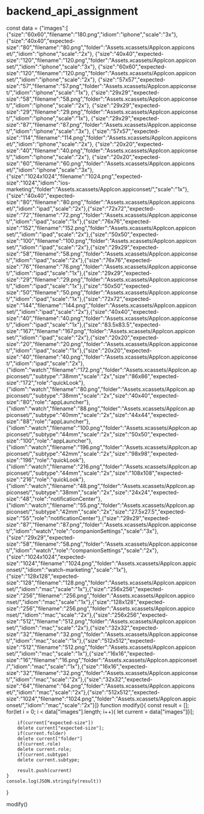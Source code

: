 # backend_api_assignment

const data = {"images":[
    {"size":"60x60","filename":"180.png","idiom":"iphone","scale":"3x"},
    {"size":"40x40","expected-size":"80","filename":"80.png","folder":"Assets.xcassets/AppIcon.appiconset/","idiom":"iphone","scale":"2x"},
    {"size":"40x40","expected-size":"120","filename":"120.png","folder":"Assets.xcassets/AppIcon.appiconset/","idiom":"iphone","scale":"3x"},
    {"size":"60x60","expected-size":"120","filename":"120.png","folder":"Assets.xcassets/AppIcon.appiconset/","idiom":"iphone","scale":"2x"},
    {"size":"57x57","expected-size":"57","filename":"57.png","folder":"Assets.xcassets/AppIcon.appiconset/","idiom":"iphone","scale":"1x"},
    {"size":"29x29","expected-size":"58","filename":"58.png","folder":"Assets.xcassets/AppIcon.appiconset/","idiom":"iphone","scale":"2x"},
    {"size":"29x29","expected-size":"29","filename":"29.png","folder":"Assets.xcassets/AppIcon.appiconset/","idiom":"iphone","scale":"1x"},
    {"size":"29x29","expected-size":"87","filename":"87.png","folder":"Assets.xcassets/AppIcon.appiconset/","idiom":"iphone","scale":"3x"},
    {"size":"57x57","expected-size":"114","filename":"114.png","folder":"Assets.xcassets/AppIcon.appiconset/","idiom":"iphone","scale":"2x"},
    {"size":"20x20","expected-size":"40","filename":"40.png","folder":"Assets.xcassets/AppIcon.appiconset/","idiom":"iphone","scale":"2x"},
    {"size":"20x20","expected-size":"60","filename":"60.png","folder":"Assets.xcassets/AppIcon.appiconset/","idiom":"iphone","scale":"3x"},
    {"size":"1024x1024","filename":"1024.png","expected-size":"1024","idiom":"ios-marketing","folder":"Assets.xcassets/AppIcon.appiconset/","scale":"1x"},
    {"size":"40x40","expected-size":"80","filename":"80.png","folder":"Assets.xcassets/AppIcon.appiconset/","idiom":"ipad","scale":"2x"},{"size":"72x72","expected-size":"72","filename":"72.png","folder":"Assets.xcassets/AppIcon.appiconset/","idiom":"ipad","scale":"1x"},{"size":"76x76","expected-size":"152","filename":"152.png","folder":"Assets.xcassets/AppIcon.appiconset/","idiom":"ipad","scale":"2x"},{"size":"50x50","expected-size":"100","filename":"100.png","folder":"Assets.xcassets/AppIcon.appiconset/","idiom":"ipad","scale":"2x"},{"size":"29x29","expected-size":"58","filename":"58.png","folder":"Assets.xcassets/AppIcon.appiconset/","idiom":"ipad","scale":"2x"},{"size":"76x76","expected-size":"76","filename":"76.png","folder":"Assets.xcassets/AppIcon.appiconset/","idiom":"ipad","scale":"1x"},{"size":"29x29","expected-size":"29","filename":"29.png","folder":"Assets.xcassets/AppIcon.appiconset/","idiom":"ipad","scale":"1x"},{"size":"50x50","expected-size":"50","filename":"50.png","folder":"Assets.xcassets/AppIcon.appiconset/","idiom":"ipad","scale":"1x"},{"size":"72x72","expected-size":"144","filename":"144.png","folder":"Assets.xcassets/AppIcon.appiconset/","idiom":"ipad","scale":"2x"},{"size":"40x40","expected-size":"40","filename":"40.png","folder":"Assets.xcassets/AppIcon.appiconset/","idiom":"ipad","scale":"1x"},{"size":"83.5x83.5","expected-size":"167","filename":"167.png","folder":"Assets.xcassets/AppIcon.appiconset/","idiom":"ipad","scale":"2x"},{"size":"20x20","expected-size":"20","filename":"20.png","folder":"Assets.xcassets/AppIcon.appiconset/","idiom":"ipad","scale":"1x"},{"size":"20x20","expected-size":"40","filename":"40.png","folder":"Assets.xcassets/AppIcon.appiconset/","idiom":"ipad","scale":"2x"},{"idiom":"watch","filename":"172.png","folder":"Assets.xcassets/AppIcon.appiconset/","subtype":"38mm","scale":"2x","size":"86x86","expected-size":"172","role":"quickLook"},{"idiom":"watch","filename":"80.png","folder":"Assets.xcassets/AppIcon.appiconset/","subtype":"38mm","scale":"2x","size":"40x40","expected-size":"80","role":"appLauncher"},{"idiom":"watch","filename":"88.png","folder":"Assets.xcassets/AppIcon.appiconset/","subtype":"40mm","scale":"2x","size":"44x44","expected-size":"88","role":"appLauncher"},{"idiom":"watch","filename":"100.png","folder":"Assets.xcassets/AppIcon.appiconset/","subtype":"44mm","scale":"2x","size":"50x50","expected-size":"100","role":"appLauncher"},{"idiom":"watch","filename":"196.png","folder":"Assets.xcassets/AppIcon.appiconset/","subtype":"42mm","scale":"2x","size":"98x98","expected-size":"196","role":"quickLook"},{"idiom":"watch","filename":"216.png","folder":"Assets.xcassets/AppIcon.appiconset/","subtype":"44mm","scale":"2x","size":"108x108","expected-size":"216","role":"quickLook"},{"idiom":"watch","filename":"48.png","folder":"Assets.xcassets/AppIcon.appiconset/","subtype":"38mm","scale":"2x","size":"24x24","expected-size":"48","role":"notificationCenter"},{"idiom":"watch","filename":"55.png","folder":"Assets.xcassets/AppIcon.appiconset/","subtype":"42mm","scale":"2x","size":"27.5x27.5","expected-size":"55","role":"notificationCenter"},{"size":"29x29","expected-size":"87","filename":"87.png","folder":"Assets.xcassets/AppIcon.appiconset/","idiom":"watch","role":"companionSettings","scale":"3x"},{"size":"29x29","expected-size":"58","filename":"58.png","folder":"Assets.xcassets/AppIcon.appiconset/","idiom":"watch","role":"companionSettings","scale":"2x"},{"size":"1024x1024","expected-size":"1024","filename":"1024.png","folder":"Assets.xcassets/AppIcon.appiconset/","idiom":"watch-marketing","scale":"1x"},{"size":"128x128","expected-size":"128","filename":"128.png","folder":"Assets.xcassets/AppIcon.appiconset/","idiom":"mac","scale":"1x"},{"size":"256x256","expected-size":"256","filename":"256.png","folder":"Assets.xcassets/AppIcon.appiconset/","idiom":"mac","scale":"1x"},{"size":"128x128","expected-size":"256","filename":"256.png","folder":"Assets.xcassets/AppIcon.appiconset/","idiom":"mac","scale":"2x"},{"size":"256x256","expected-size":"512","filename":"512.png","folder":"Assets.xcassets/AppIcon.appiconset/","idiom":"mac","scale":"2x"},{"size":"32x32","expected-size":"32","filename":"32.png","folder":"Assets.xcassets/AppIcon.appiconset/","idiom":"mac","scale":"1x"},{"size":"512x512","expected-size":"512","filename":"512.png","folder":"Assets.xcassets/AppIcon.appiconset/","idiom":"mac","scale":"1x"},{"size":"16x16","expected-size":"16","filename":"16.png","folder":"Assets.xcassets/AppIcon.appiconset/","idiom":"mac","scale":"1x"},{"size":"16x16","expected-size":"32","filename":"32.png","folder":"Assets.xcassets/AppIcon.appiconset/","idiom":"mac","scale":"2x"},{"size":"32x32","expected-size":"64","filename":"64.png","folder":"Assets.xcassets/AppIcon.appiconset/","idiom":"mac","scale":"2x"},{"size":"512x512","expected-size":"1024","filename":"1024.png","folder":"Assets.xcassets/AppIcon.appiconset/","idiom":"mac","scale":"2x"}]}
function modify(){
    const result = [];
    for(let i = 0; i < data["images"].length; i++){
        let current = data["images"][i];

        if(current["expected-size"])
        delete current["expected-size"];
        if(current.folder)
        delete current["folder"]
        if(current.role)
        delete current.role;
        if(current.subtype)
        delete current.subtype;

        result.push(current)
    }
    console.log(JSON.stringify(result))
}

modify()
